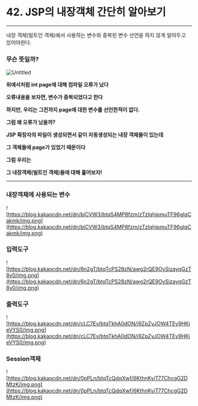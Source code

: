 # 42. JSP의 내장객체 간단히 알아보기

---

내장 객체(빌트인 객체)에서 사용하는 변수와 중복된 변수 선언을 하지 않게 알아두고 있어야한다.

### 무슨 뜻일까?

![Untitled](42%20JSP%E1%84%8B%E1%85%B4%20%E1%84%82%20478fb/Untitled.png)

**위에서처럼 int page에 대해 컴파일 오류가 났다**

**오류내용을 보자면, 변수가 중복되었다고 한다**

**하지만, 우리는 그전까지 page에 대한 변수를 선언한적이 없다.**

**그럼 왜 오류가 났을까?**

**JSP 확장자의 파일이 생성되면서 같이 자동생성되는 내장 객체들이 있는데**

**그 객체들에 page가 있었기 때문이다**

**그럼 우리는**

**그 내장객체(빌트인 객체)들에 대해 훑어보자!**

---

### 내장객체에 사용되는 변수

![https://blog.kakaocdn.net/dn/biCVW3/btqS4MP8fzm/zTzlqhjpmuTF96gIqCakmk/img.png](https://blog.kakaocdn.net/dn/biCVW3/btqS4MP8fzm/zTzlqhjpmuTF96gIqCakmk/img.png)

### 입력도구

![https://blog.kakaocdn.net/dn/6n2gT/btqTcPS28zN/awg2rQE9OySizayqGzT8y0/img.png](https://blog.kakaocdn.net/dn/6n2gT/btqTcPS28zN/awg2rQE9OySizayqGzT8y0/img.png)

### 출력도구

![https://blog.kakaocdn.net/dn/cLC7Ev/btqTkhA0dON/i9ZpZyJOW4TEy9HKjeVYS0/img.png](https://blog.kakaocdn.net/dn/cLC7Ev/btqTkhA0dON/i9ZpZyJOW4TEy9HKjeVYS0/img.png)

### Session객체

![https://blog.kakaocdn.net/dn/0pPLn/btqTcQdqXwf/6KthnKyiT77ChcgG2DMtzK/img.png](https://blog.kakaocdn.net/dn/0pPLn/btqTcQdqXwf/6KthnKyiT77ChcgG2DMtzK/img.png)